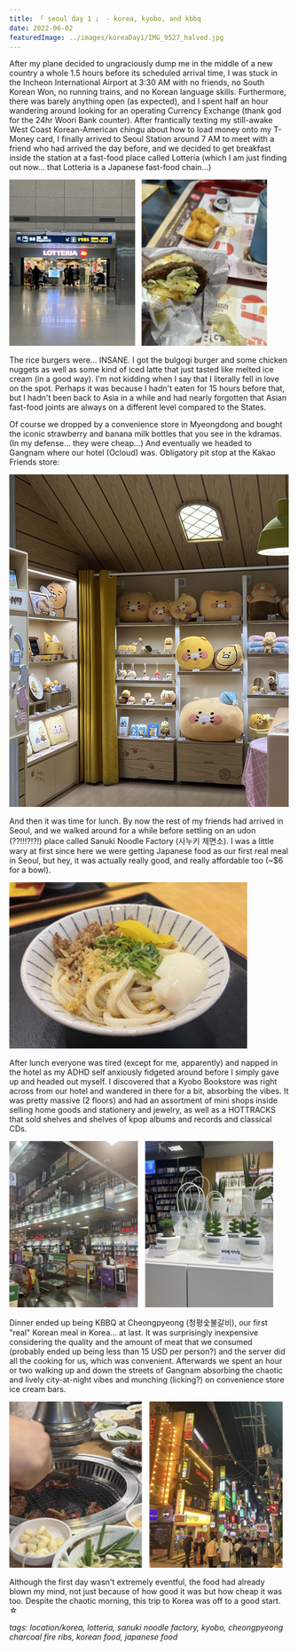 ```yaml
---
title: 「 seoul day 1 」 - korea, kyobo, and kbbq
date: 2022-06-02
featuredImage: ../images/koreaDay1/IMG_9527_halved.jpg
---
```


After my plane decided to ungraciously dump me in the middle of a new country a whole 1.5 hours before its scheduled arrival time, I was stuck in the Incheon International Airport at 3:30 AM with no friends, no South Korean Won, no running trains, and no Korean language skills. Furthermore, there was barely anything open (as expected), and I spent half an hour wandering around looking for an operating Currency Exchange (thank god for the 24hr Woori Bank counter). After frantically texting my still-awake West Coast Korean-American chingu about how to load money onto my T-Money card, I finally arrived to Seoul Station around 7 AM to meet with a friend who had arrived the day before, and we decided to get breakfast inside the station at a fast-food place called Lotteria (which I am just finding out now... that Lotteria is a Japanese fast-food chain...)

<div>
    <img src="../images/koreaDay1/IMG_2797.png" 
        alt="7am breakfast at Lotteria Seoul Station"
        style="height: 300px; object-fit:cover;display:inline-block"
    />
</div>

The rice burgers were... INSANE. I got the bulgogi burger and some chicken nuggets as well as some kind of iced latte that just tasted like melted ice cream (in a good way). I'm not kidding when I say that I literally fell in love on the spot. Perhaps it was because I hadn't eaten for 15 hours before that, but I hadn't been back to Asia in a while and had nearly forgotten that Asian fast-food joints are always on a different level compared to the States.


Of course we dropped by a convenience store in Myeongdong and bought the iconic strawberry and banana milk bottles that you see in the kdramas. (In my defense... they were cheap...) And eventually we headed to Gangnam where our hotel (Ocloud) was. Obligatory pit stop at the Kakao Friends store:

<div>
    <img src="../images/koreaDay1/IMG_9519.jpg" 
        alt="Kakao Friends Store Gangnam"
        style="height: 600px; object-fit:cover;display:inline-block"
    />
</div>

And then it was time for lunch. By now the rest of my friends had arrived in Seoul, and we walked around for a while before settling on an udon (??!!!?!?!) place called Sanuki Noodle Factory (사누키 제면소). I was a little wary at first since here we were getting Japanese food as our first real meal in Seoul, but hey, it was actually really good, and really affordable too (~$6 for a bowl). 

<div>
    <img src="../images/koreaDay1/IMG_9527_halved.jpg" 
        alt="Udon for lunch"
        style="height: 300px; object-fit:cover;display:inline-block"
    />
</div>

After lunch everyone was tired (except for me, apparently) and napped in the hotel as my ADHD self anxiously fidgeted around before I simply gave up and headed out myself. I discovered that a Kyobo Bookstore was right across from our hotel and wandered in there for a bit, absorbing the vibes. It was pretty massive (2 floors) and had an assortment of mini shops inside selling home goods and stationery and jewelry, as well as a HOTTRACKS that sold shelves and shelves of kpop albums and records and classical CDs.

<div>
    <img src="../images/koreaDay1/IMG_2799.jpg" 
        alt="Kyobo Bookstore Gangnam"
        style="height: 300px; object-fit:cover;display:inline-block"
    />
</div>

Dinner ended up being KBBQ at Cheongpyeong (청평숯불갈비), our first "real" Korean meal in Korea... at last. It was surprisingly inexpensive considering the quality and the amount of meat that we consumed (probably ended up being less than 15 USD per person?) and the server did all the cooking for us, which was convenient. Afterwards we spent an hour or two walking up and down the streets of Gangnam absorbing the chaotic and lively city-at-night vibes and munching (licking?) on convenience store ice cream bars.

<div>
    <img src="../images/koreaDay1/IMG_2800.jpg" 
        alt="Kbbq and Gangnam streets"
        style="height: 300px; object-fit:cover;display:inline-block"
    />
</div>

Although the first day wasn't extremely eventful, the food had already blown my mind, not just because of how good it was but how cheap it was too. Despite the chaotic morning, this trip to Korea was off to a good start. ☆

_tags: location/korea, lotteria, sanuki noodle factory, kyobo, cheongpyeong charcoal fire ribs, korean food, japanese food_